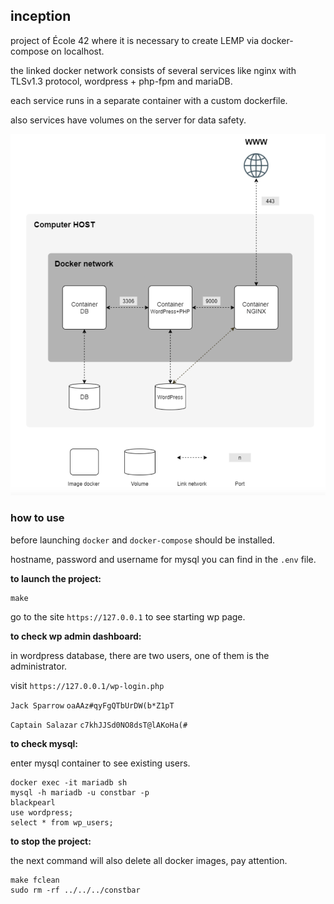 ## inception

project of École 42 where it is necessary to create LEMP via docker-compose on localhost.

the linked docker network consists of several services like nginx with TLSv1.3 protocol, wordpress + php-fpm and mariaDB.

each service runs in a separate container with a custom dockerfile.

also services have volumes on the server for data safety.

![](inception.png)

### how to use
before launching `docker` and `docker-compose` should be installed.

hostname, password and username for mysql you can find in the `.env` file.

**to launch the project:**
```
make
```
go to the site `https://127.0.0.1` to see starting wp page.

**to check wp admin dashboard:**

in wordpress database, there are two users, one of them is the administrator.

visit `https://127.0.0.1/wp-login.php`

`Jack Sparrow` `oaAAz#qyFgQTbUrDW(b*Z1pT`

`Captain Salazar` `c7khJJSd0NO8dsT@lAKoHa(#`

**to check mysql:**

enter mysql container to see existing users.
```
docker exec -it mariadb sh
mysql -h mariadb -u constbar -p
blackpearl
use wordpress;
select * from wp_users;
```
**to stop the project:**

the next command will also delete all docker images, pay attention.
```
make fclean
sudo rm -rf ../../../constbar
```
